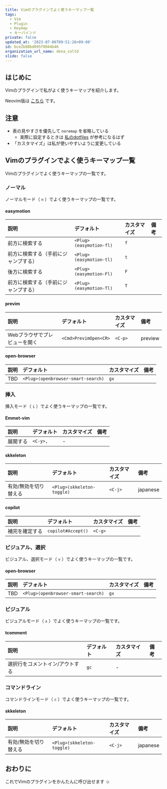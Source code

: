 ```yaml
---
title: Vimのプラグインでよく使うキーマップ一覧
tags:
  - Vim
  - Plugin
  - Keymap
  - キーバインド
private: false
updated_at: '2023-07-06T09:51:26+09:00'
id: bce2b88bd095f0044b46
organization_url_name: dena_coltd
slide: false
---
```

## はじめに

Vimのプラグインで私がよく使うキーマップを紹介します。

Neovim版は [こちら](https://qiita.com/uhooi/items/95435fdec0f090f7b3ce) です。

## 注意

- 表の見やすさを優先して `noremap` を省略している
  - 実際に設定するときは [私のdotfiles](https://github.com/uhooi/dotfiles) が参考になるはず
- 「カスタマイズ」は私が使いやすいように変更している

## Vimのプラグインでよく使うキーマップ一覧

Vimのプラグインでよく使うキーマップの一覧です。

### ノーマル

ノーマルモード（ `n` ）でよく使うキーマップの一覧です。

#### easymotion

|説明|デフォルト|カスタマイズ|備考|
|:--|:--|:--|:--|
|前方に検索する|`<Plug>(easymotion-fl)`|`f`||
|前方に検索する（手前にジャンプする）|`<Plug>(easymotion-tl)`|`t`||
|後方に検索する|`<Plug>(easymotion-Fl)`|`F`||
|前方に検索する（手前にジャンプする）|`<Plug>(easymotion-Tl)`|`T`||

#### previm

|説明|デフォルト|カスタマイズ|備考|
|:--|:--|:--|:--|
|Webブラウザでプレビューを開く|`<Cmd>PrevimOpen<CR>`|`<C-p>`|preview|

#### open-browser

|説明|デフォルト|カスタマイズ|備考|
|:--|:--|:--|:--|
|TBD|`<Plug>(openbrowser-smart-search)`|`gx`||

### 挿入

挿入モード（ `i` ）でよく使うキーマップの一覧です。

#### Emmet-vim

|説明|デフォルト|カスタマイズ|備考|
|:--|:--|:--|:--|
|展開する|`<C-y>,`|-||

#### skkeleton

|説明|デフォルト|カスタマイズ|備考|
|:--|:--|:--|:--|
|有効/無効を切り替える|`<Plug>(skkeleton-toggle)`|`<C-j>`|japanese|

#### copilot

|説明|デフォルト|カスタマイズ|備考|
|:--|:--|:--|:--|
|補完を確定する|`copilot#Accept()`|`<C-g>`||

### ビジュアル、選択

ビジュアル、選択モード（ `v` ）でよく使うキーマップの一覧です。

#### open-browser

|説明|デフォルト|カスタマイズ|備考|
|:--|:--|:--|:--|
|TBD|`<Plug>(openbrowser-smart-search)`|`gx`||

### ビジュアル

ビジュアルモード（ `x` ）でよく使うキーマップの一覧です。

#### tcomment

|説明|デフォルト|カスタマイズ|備考|
|:--|:--|:--|:--|
|選択行をコメントイン/アウトする|`gc`|-||

### コマンドライン

コマンドラインモード（ `c` ）でよく使うキーマップの一覧です。

#### skkeleton

|説明|デフォルト|カスタマイズ|備考|
|:--|:--|:--|:--|
|有効/無効を切り替える|`<Plug>(skkeleton-toggle)`|`<C-j>`|japanese|

## おわりに

これでVimのプラグインをかんたんに呼び出せます :relaxed:

